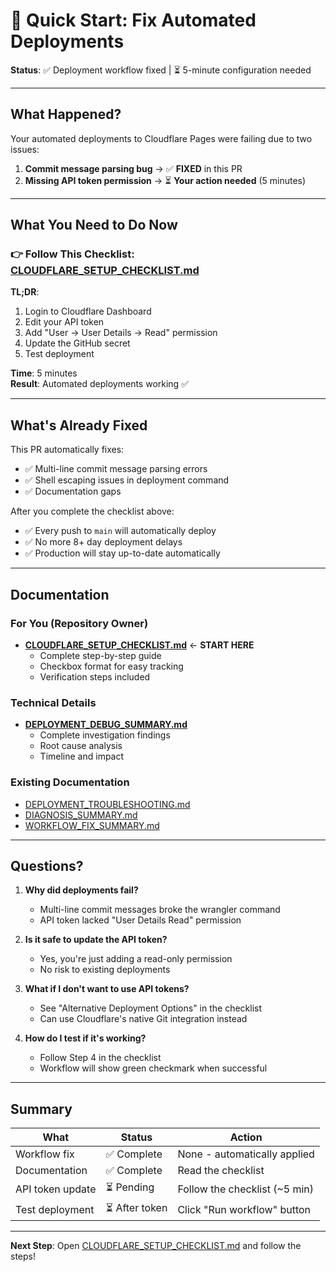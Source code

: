 # 🚀 Quick Start: Fix Automated Deployments

**Status**: ✅ Deployment workflow fixed | ⏳ 5-minute configuration needed

---

## What Happened?

Your automated deployments to Cloudflare Pages were failing due to two issues:

1. **Commit message parsing bug** → ✅ **FIXED** in this PR
2. **Missing API token permission** → ⏳ **Your action needed** (5 minutes)

---

## What You Need to Do Now

### 👉 Follow This Checklist: [CLOUDFLARE_SETUP_CHECKLIST.md](./CLOUDFLARE_SETUP_CHECKLIST.md)

**TL;DR**:
1. Login to Cloudflare Dashboard
2. Edit your API token
3. Add "User → User Details → Read" permission
4. Update the GitHub secret
5. Test deployment

**Time**: 5 minutes  
**Result**: Automated deployments working ✅

---

## What's Already Fixed

This PR automatically fixes:
- ✅ Multi-line commit message parsing errors
- ✅ Shell escaping issues in deployment command
- ✅ Documentation gaps

After you complete the checklist above:
- ✅ Every push to `main` will automatically deploy
- ✅ No more 8+ day deployment delays
- ✅ Production will stay up-to-date automatically

---

## Documentation

### For You (Repository Owner)
- **[CLOUDFLARE_SETUP_CHECKLIST.md](./CLOUDFLARE_SETUP_CHECKLIST.md)** ← **START HERE**
  - Complete step-by-step guide
  - Checkbox format for easy tracking
  - Verification steps included

### Technical Details
- **[DEPLOYMENT_DEBUG_SUMMARY.md](./DEPLOYMENT_DEBUG_SUMMARY.md)**
  - Complete investigation findings
  - Root cause analysis
  - Timeline and impact

### Existing Documentation
- [DEPLOYMENT_TROUBLESHOOTING.md](./DEPLOYMENT_TROUBLESHOOTING.md)
- [DIAGNOSIS_SUMMARY.md](./DIAGNOSIS_SUMMARY.md)
- [WORKFLOW_FIX_SUMMARY.md](./WORKFLOW_FIX_SUMMARY.md)

---

## Questions?

1. **Why did deployments fail?**
   - Multi-line commit messages broke the wrangler command
   - API token lacked "User Details Read" permission

2. **Is it safe to update the API token?**
   - Yes, you're just adding a read-only permission
   - No risk to existing deployments

3. **What if I don't want to use API tokens?**
   - See "Alternative Deployment Options" in the checklist
   - Can use Cloudflare's native Git integration instead

4. **How do I test if it's working?**
   - Follow Step 4 in the checklist
   - Workflow will show green checkmark when successful

---

## Summary

| What | Status | Action |
|------|--------|--------|
| Workflow fix | ✅ Complete | None - automatically applied |
| Documentation | ✅ Complete | Read the checklist |
| API token update | ⏳ Pending | Follow the checklist (~5 min) |
| Test deployment | ⏳ After token | Click "Run workflow" button |

---

**Next Step**: Open [CLOUDFLARE_SETUP_CHECKLIST.md](./CLOUDFLARE_SETUP_CHECKLIST.md) and follow the steps!
